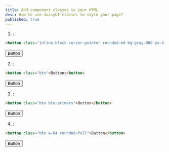 ```yaml
---
title: Add component classes to your HTML
desc: How to use daisyUI classes to style your page?
published: true
---
```


<script>
  import Translate from "@components/Translate.svelte"
</script>
<Translate text="Once you <a href='/docs/install'>installed daisyUI</a>, you can use component classes like `btn`, `card`, etc." />

1. <Translate text="So instead of making a button using only utility classes" />:

```html
<button class="inline-block cursor-pointer rounded-md bg-gray-800 px-4 py-3 text-center text-sm font-semibold uppercase text-white transition duration-200 ease-in-out hover:bg-gray-900">Button</button>
```

<button class="inline-block px-4 py-3 text-sm font-semibold text-center text-white uppercase transition duration-200 ease-in-out bg-gray-800 rounded-md cursor-pointer hover:bg-gray-900">Button</button>

2. <Translate text="You can just use a component class like this" />:

```html
<button class="btn">Button</button>
```

<button class="btn">Button</button>

3. <Translate text="Then you can modify the component with daisyUI additional utility classes" />:

```html
<button class="btn btn-primary">Button</button>
```

<button class="btn btn-primary">Button</button>

4. <Translate text="Or you can modify the component with Tailwind CSS utility classes" />:

```html
<button class="btn w-64 rounded-full">Button</button>
```

<button class="w-64 rounded-full btn">Button</button>
